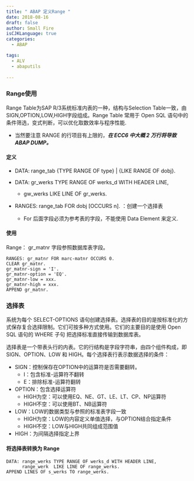 ```yaml
---
title: " ABAP 定义Range "
date: 2018-08-16
draft: false
author: Small Fire
isCJKLanguage: true
categories: 
  - ABAP

tags: 
  - ALV
  - abaputils
 
---
```


### Range使用

Range Table为SAP R/3系统标准内表的一种，结构与Selection Table一致，由SIGN,OPTION,LOW,HIGH字段组成。Range Table 常用于 Open SQL 语句中的条件筛选，变式判断，可以优化取数效率与程序性能.

- 当然要注意 RANGE 的行项目有上限的，***在 ECC6 中大概 2 万行将导致 ABAP DUMP。***

#### 定义

- DATA: range_tab {TYPE RANGE OF type} | {LIKE RANGE OF dobj}.
- DATA: gr_werks TYPE RANGE OF werks_d WITH HEADER LINE,
  - gw_werks LIKE LINE  OF gr_werks.
- RANGES: range_tab FOR dobj [OCCURS n]. ：创建一个选择表

  - For 后面字段必须为参考表的字段，不能使用 Data Element 来定义.

#### 使用

Range： gr_matnr 字段参照数据库表字段。

```ABAP
RANGES: gr_matnr FOR marc-matnr OCCURS 0.
CLEAR gr_matnr.
gr_matnr-sign = 'I'.
gr_matnr-option = 'EQ'.
gr_matnr-low = xxx.
gr_matnr-high = xxx.
APPEND gr_matnr.
```

### 选择表

系统为每个 SELECT-OPTIONS 语句创建选择表。选择表的目的是按标准化的方式保存复合选择限制。它们可按多种方式使用。它们的主要目的是使用 Open SQL 语句的 WHERE 子句 把选择标准直接传输到数据库表。

选择表是一个带表头行的内表。它的行结构是字段字符串，由四个组件构成，即 SIGN、OPTION、LOW 和 HIGH。每个选择表行表示数据选择的条件：

- SIGN：控制保存在OPTION中的运算符是否需要翻转。
  - I：包含标准-运算符不翻转
  - E：排除标准-运算符翻转
- OPTION：包含选择运算符
  - HIGH为空：可以使用EQ、NE、GT、LE、LT、CP、NP运算符
  - HIGH不空：可以使用BT、NB运算符
- LOW：LOW的数据类型与参照的标准表字段一致
  - HIGH为空：LOW的内容定义单值选择，与OPTION结合指定条件
  - HIGH不空：LOW与HIGH共同组成范围值
- HIGH：为间隔选择指定上界

#### 将选择表转换为 Range

```ABAP
DATA: range_werks TYPE RANGE OF werks_d WITH HEADER LINE,
      range_werk  LIKE LINE OF range_werks.
APPEND LINES OF s_werks TO range_werks.
```

